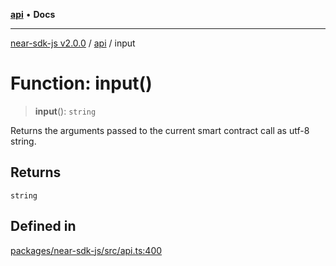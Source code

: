 [**api**](../README.md) • **Docs**

***

[near-sdk-js v2.0.0](../../packages.md) / [api](../README.md) / input

# Function: input()

> **input**(): `string`

Returns the arguments passed to the current smart contract call as utf-8 string.

## Returns

`string`

## Defined in

[packages/near-sdk-js/src/api.ts:400](https://github.com/dim-daskalov/near-sdk-js/blob/be0ff522287d0e67e883a4ff1964fefe089540e8/packages/near-sdk-js/src/api.ts#L400)
